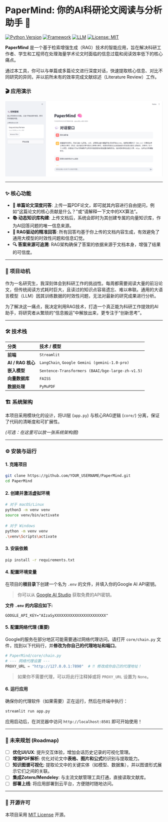 # PaperMind: 你的AI科研论文阅读与分析助手 🚀

[![Python Version](https://img.shields.io/badge/Python-3.10%2B-blue.svg)](https://www.python.org/)
[![Framework](https://img.shields.io/badge/Framework-Streamlit-red.svg)](https://streamlit.io/)
[![LLM](https://img.shields.io/badge/LLM-Google%20Gemini-purple.svg)](https://ai.google.dev/)
[![License: MIT](https://img.shields.io/badge/License-MIT-yellow.svg)](https://opensource.org/licenses/MIT)

**PaperMind** 是一个基于检索增强生成（RAG）技术的智能应用，旨在解决科研工作者、学生和工程师在处理海量学术论文时面临的信息过载和阅读效率低下的核心痛点。

通过本工具，你可以与单篇或多篇论文进行深度对话，快速提取核心信息、对比不同研究的异同，并以前所未有的效率完成文献综述（Literature Review）工作。

### 🎬 应用演示

![alt text](image.png)

---

### ✨ 核心功能

* **📝 单篇论文深度问答**: 上传一篇PDF论文，即可就其内容进行自由提问，例如“这篇论文的核心贡献是什么？”或“请解释一下文中的XX算法”。
* **📚 动态知识库构建**: 上传文档后，系统会即时为其创建专属的向量知识库，作为AI回答问题的唯一信息来源。
* **🧠 RAG驱动的精准回答**: 所有回答均基于你上传的文档内容生成，有效避免了通用大模型的时效性问题和信息幻觉。
* **🔍 答案来源可追溯**: RAG架构确保了答案的依据来源于文档本身，增强了结果的可信度。

---

### 🎯 项目动机

作为一名研究生，我深刻体会到科研工作的挑战性。每周都需要阅读大量的前沿论文，但传统阅读方式耗时巨大，且读过的知识点容易遗忘、难以串联。通用的大语言模型（LLM）因其训练数据的时效性问题，无法对最新的研究成果进行分析。

为了解决这一痛点，我决定利用RAG技术，打造一个真正能为科研工作提效的AI助手，将研究者从繁琐的“信息搬运”中解放出来，更专注于“创新思考”。

---

### 🛠️ 技术栈

| 分类              | 技术 / 模型                                          |
|:--------------- |:------------------------------------------------ |
| **前端**          | `Streamlit`                                      |
| **AI / RAG 核心** | `LangChain`, `Google Gemini (gemini-1.0-pro)`    |
| **嵌入模型**        | `Sentence-Transformers (BAAI/bge-large-zh-v1.5)` |
| **向量数据库**       | `FAISS`                                       |
| **数据处理**        | `PyMuPDF`                                        |

### 🏗️ 系统架构

本项目采用模块化的设计，将UI层 (`app.py`) 与核心RAG逻辑 (`core/`) 分离，保证了代码的清晰度和可扩展性。

*(可选：在这里可以放一张系统架构图)*

---

### ⚙️ 安装与运行

#### 1. 克隆项目

```bash
git clone https://github.com/YOUR_USERNAME/PaperMind.git
cd PaperMind
```

#### 2. 创建并激活虚拟环境

```bash
# 对于 macOS/Linux
python3 -m venv venv
source venv/bin/activate

# 对于 Windows
python -m venv venv
.\venv\Scripts\activate
```

#### 3. 安装依赖

```bash
pip install -r requirements.txt
```

#### 4. 配置环境变量

在项目的**根目录**下创建一个名为 `.env` 的文件，并填入你的Google AI API密钥。

> 你可以从 [Google AI Studio](https://aistudio.google.com/) 获取免费的API密钥。

**文件 `.env` 的内容应如下:**

```env
GOOGLE_API_KEY="AIzaSyXXXXXXXXXXXXXXXXXXXXXXX"
```

#### 5. 配置网络代理 (重要)

Google的服务在部分地区可能需要通过网络代理访问。请打开 `core/chain.py` 文件，找到以下代码行，并**修改为你自己的代理地址和端口**。

```python
# PaperMind/core/chain.py
# --- 网络代理设置 ---
PROXY_URL = "http://127.0.0.1:7890"  # ‼️ 修改成你自己的代理地址！
```

> 如果你不需要代理，可以将此行注释掉或将 `PROXY_URL` 设置为 `None`。

#### 6. 运行应用

确保你的代理软件（如果需要）正在运行，然后在终端中执行：

```bash
streamlit run app.py
```

应用启动后，在浏览器中访问 `http://localhost:8501` 即可开始使用！

---

### 🚀 未来规划 (Roadmap)

- [ ] **优化UI/UX**: 提升交互体验，增加会话历史记录的可视化管理。
- [ ] **增强PDF解析**: 优化对论文中**表格、图片和公式**的识别与提取能力。
- [ ] **知识图谱可视化**: 提取论文中的关键实体（如模型、数据集），并以图谱形式展示它们之间的关联。
- [ ] **集成Zotero/Mendeley**: 与主流文献管理工具打通，直接读取文献库。
- [ ] **部署上线**: 将应用部署到云平台，方便随时随地访问。

---

### 📜 开源许可

本项目采用 [MIT License](LICENSE) 开源。